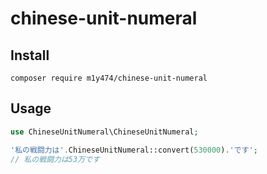 # chinese-unit-numeral

## Install

```
composer require m1y474/chinese-unit-numeral
```

## Usage
```php
use ChineseUnitNumeral\ChineseUnitNumeral;

'私の戦闘力は'.ChineseUnitNumeral::convert(530000).'です';
// 私の戦闘力は53万です
```
